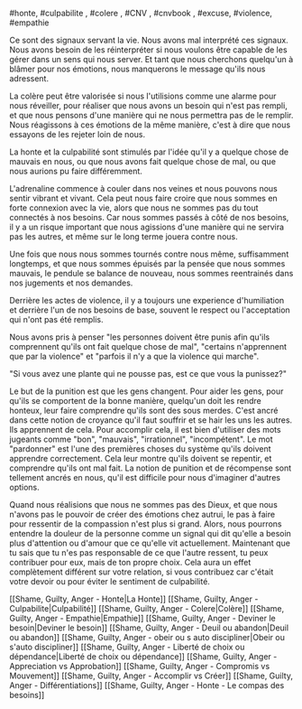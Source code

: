 
#honte, #culpabilite , #colere , #CNV , #cnvbook , #excuse, #violence, #empathie 

Ce sont des signaux servant la vie. Nous avons mal interprété ces signaux. Nous avons besoin de les réinterpréter si nous voulons être capable de les gérer dans un sens qui nous server. Et tant que nous cherchons quelqu'un à blâmer pour nos émotions, nous manquerons le message qu'ils nous adressent.

La colère peut être valorisée si nous l'utilisions comme une alarme pour nous réveiller, pour réaliser que nous avons un besoin qui n'est pas rempli, et que nous pensons d'une manière qui ne nous permettra pas de le remplir.
Nous réagissons à ces émotions de la même manière, c'est à dire que nous essayons de les rejeter loin de nous.

La honte et la culpabilité sont stimulés par l'idée qu'il y a quelque chose de mauvais en nous, ou que nous avons fait quelque chose de mal, ou que nous aurions pu faire différemment.

L'adrenaline commence à couler dans nos veines et nous pouvons nous sentir vibrant et vivant. Cela peut nous faire croire que nous sommes en forte connexion avec la vie, alors que nous ne sommes pas du tout connectés à nos besoins. Car nous sommes passés à côté de nos besoins, il y a un risque important que nous agissions d'une manière qui ne servira pas les autres, et même sur le long terme jouera contre nous.

Une fois que nous nous sommes tournés contre nous même, suffisamment longtemps, et que nous sommes épuisés par la pensée que nous sommes mauvais, le pendule se balance de nouveau, nous sommes reentrainés dans nos jugements et nos demandes.

Derrière les actes de violence, il y a toujours une experience d'humiliation et derrière l'un de nos besoins de base, souvent le respect ou l'acceptation qui n'ont pas été remplis.

Nous avons pris à penser "les personnes doivent être punis afin qu'ils comprennent qu'ils ont fait quelque chose de mal", "certains n'apprennent que par la violence" et "parfois il n'y a que la violence qui marche".

"Si vous avez une plante qui ne pousse pas, est ce que vous la punissez?"

Le but de la punition est que les gens changent. Pour aider les gens, pour qu'ils se comportent de la bonne manière, quelqu'un doit les rendre honteux, leur faire comprendre qu'ils sont des sous merdes. C'est ancré dans cette notion de croyance qu'il faut souffrir et se hair les uns les autres. Ils apprennent de cela.
Pour accomplir cela, il est bien d'utiliser des mots jugeants comme "bon", "mauvais", "irrationnel", "incompétent". Le mot "pardonner" est l'une des premières choses du système qu'ils doivent apprendre correctement. Cela leur montre qu'ils doivent se repentir, et comprendre qu'ils ont mal fait.
La notion de punition et de récompense sont tellement ancrés en nous, qu'il est difficile pour nous d'imaginer d'autres options.

Quand nous réalisions que nous ne sommes pas des Dieux, et que nous n'avons pas le pouvoir de créer des émotions chez autrui, le pas à faire pour ressentir de la compassion n'est plus si grand. Alors, nous pourrons entendre la douleur de la personne comme un signal qui dit qu'elle a besoin plus d'attention ou d'amour que ce qu'elle vit actuellement.  Maintenant que tu sais que tu n'es pas responsable de ce que l'autre ressent, tu peux contribuer pour eux, mais de ton propre choix. Cela aura un effet complètement différent sur votre relation, si vous contribuez car c'était votre devoir ou pour éviter le sentiment de culpabilité.

[[Shame, Guilty, Anger - Honte|La Honte]]
[[Shame, Guilty, Anger - Culpabilite|Culpabilité]]
[[Shame, Guilty, Anger - Colere|Colère]]
[[Shame, Guilty, Anger - Empathie|Empathie]]
[[Shame, Guilty, Anger - Deviner le besoin|Deviner le besoin]]
[[Shame, Guilty, Anger - Deuil ou abandon|Deuil ou abandon]]
[[Shame, Guilty, Anger - obeir ou s auto discipliner|Obeir ou s'auto discipliner]]
[[Shame, Guilty, Anger - Liberté de choix ou dépendance|Liberté de choix ou dépendance]]
[[Shame, Guilty, Anger - Appreciation vs Approbation]]
[[Shame, Guilty, Anger - Compromis vs Mouvement]]
[[Shame, Guilty, Anger - Accomplir vs Créer]]
[[Shame, Guilty, Anger - Différentiations]]
[[Shame, Guilty, Anger - Honte - Le compas des besoins]]















